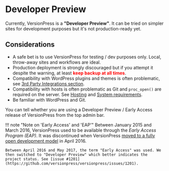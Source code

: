 # Developer Preview

Currently, VersionPress is a **"Developer Preview"**. It can be tried on simpler sites for development purposes but it's not production-ready yet.

## Considerations

- A safe bet is to use VersionPress for testing / dev purposes only. Local, throw-away sites and workflows are ideal.
- Production deployment is strongly discouraged but if you attempt it despite the warning, at least **<span style="color:red;">keep backup at all times</span>**.
- Compatibility with WordPress plugins and themes is often problematic, see [3rd Party Integrations section](../integrations/index.md).
- Compatibility with hosts is often problematic as Git and `proc_open()` are required on the server. See [Hosting](../integrations/hosts.md) and [System requirements](./installation-uninstallation.md).
- Be familiar with WordPress and Git.

You can tell whether you are using a Developer Preview / Early Access release of VersionPress from the top admin bar.

!!! note "Note on 'Early Access' and 'EAP'"
    Between January 2015 and March 2016, VersionPress used to be available through the *Early Access Program (EAP)*. It was discontinued when VersionPress [moved to a fully open development model](https://blog.versionpress.net/2016/04/going-open-source/) in April 2016.

    Between April 2016 and May 2017, the term "Early Access" was used. We then switched to "Developer Preview" which better indicates the project status. See [issue #1201](https://github.com/versionpress/versionpress/issues/1201).
